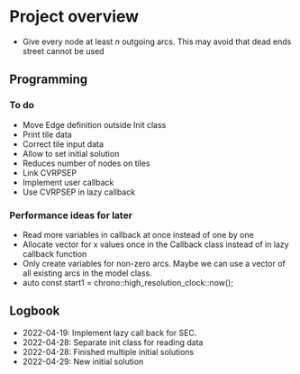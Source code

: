 #  Project overview

- Give every node at least _n_ outgoing arcs. This may avoid that dead ends street cannot be used

## Programming

### To do
- Move Edge definition outside Init class
- Print tile data
- Correct tile input data
- Allow to set initial solution
- Reduces number of nodes on tiles
- Link CVRPSEP
- Implement user callback
- Use CVRPSEP in lazy callback

### Performance ideas for later
- Read more variables in callback at once instead of one by one
- Allocate vector for x values once in the Callback class instead of in lazy callback function
- Only create variables for non-zero arcs. Maybe we can use a vector of all existing arcs in the model class.
- auto const start1 = chrono::high_resolution_clock::now();

## Logbook
- 2022-04-19: Implement lazy call back for SEC.
- 2022-04-28: Separate init class for reading data
- 2022-04-28: Finished multiple initial solutions
- 2022-04-29: New initial solution
